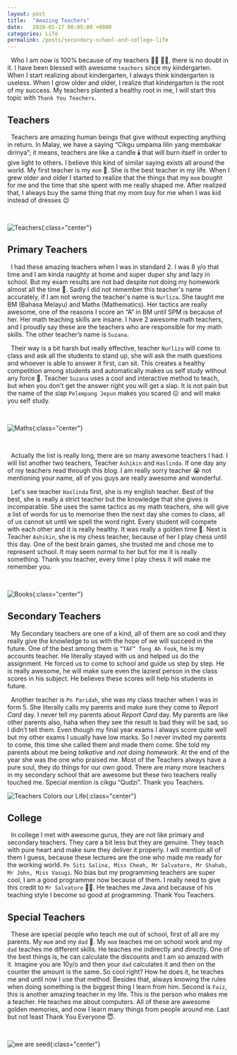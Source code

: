 ```yaml
---
layout: post
title:  "Amazing Teachers"
date:   2020-05-17 00:05:00 +0800
categories: Life
permalink: /posts/secondary-school-and-college-life
---
```


&nbsp; Who I am now is 100% because of my teachers :man_teacher: :woman_teacher:, there is no doubt in it. I have been blessed with awesome `teachers` since my kindergarten. When I start realizing about kindergarten, I always think kindergarten is useless. When I grow older and older, I realize that kindergarten is the root of my success. My teachers planted a healthy root in me, I will start this topic with `Thank You Teachers`.

## Teachers

&nbsp; Teachers are amazing human beings that give without expecting anything in return. In Malay, we have a saying “Cikgu umpama lilin yang membakar dirinya”; it means, teachers are like a candle :candle: that will burn itself in order to give light to others. I believe this kind of similar saying exists all around the world. My first teacher is my `mom` 🧕. She is the best teacher in my life. When I grew older and older I started to realize that the things that my `mom` bought for me and the time that she spent with me really shaped me. After realized that, I always buy the same thing that my mom buy for me when I was kid instead of dresses :wink:

<br />

![Teachers](https://images.unsplash.com/photo-1509062522246-3755977927d7?ixlib=rb-1.2.1&ixid=eyJhcHBfaWQiOjEyMDd9&auto=format&fit=crop&w=2004&q=80){:class="center"}

## Primary Teachers

&nbsp; I had these amazing teachers when I was in standard 2. I was 8 y/o that time and I am kinda naughty at home and super duper shy and lazy in school. But my exam results are not bad despite not doing my homework almost all the time :rofl:. Sadly I did not remember this teacher's name accurately, if I am not wrong the teacher's name is `Nurliza`. She taught me BM (Bahasa Melayu) and Maths (Mathematics). Her tactics are really awesome, one of the reasons I score an “A” in BM until SPM is because of her. Her math teaching skills are insane. I have 2 awesome math teachers, and I proudly say these are the teachers who are responsible for my math skills. The other teacher’s name is `Suzana`.

&nbsp; Their way is a bit harsh but really effective, teacher `Nurliza` will come to class and ask all the students to stand up, she will ask the math questions and whoever is able to answer it first, can sit. This creates a healthy competition among students and automatically makes us self study without any force 🤩. Teacher `Suzana` uses a cool and interactive method to teach, but when you don't get the answer right you will get a slap. It is not pain but the name of the slap `Pelempang Jepun`  makes you scared :confounded: and will make you self study.

<br />

![Maths](https://images.unsplash.com/photo-1546833998-877b37c2e5c6?ixlib=rb-1.2.1&ixid=eyJhcHBfaWQiOjEyMDd9&auto=format&fit=crop&w=634&h=400&q=80){:class="center"}

<br />

&nbsp; Actually the list is really long, there are so many awesome teachers I had. I will list another two teachers, Teacher `Ashikin` and `Haslinda`. If one day any of my teachers read through this blog. I am really sorry teacher :sob: not mentioning your name, all of you guys are really awesome and wonderful. 

&nbsp; Let's see teacher `Haslinda` first, she is my english teacher. Best of the best, she is really a strict teacher but the knowledge that she gives is incomparable. She uses the same tactics as my math teachers, she will give a list of words for us to memorise then the next day she comes to class, all of us cannot sit until we spell the word right. Every student will compete with each other and it is really healthy. It was really a golden time :star2:. Next is Teacher `Ashikin`, she is my chess teacher, because of her I play chess until this day. One of the best brain games, she trusted me and chose me to represent school. It may seem normal to her but for me it is really something. Thank you teacher, every time I play chess it will make me remember you.

<br />

![Books](https://images.unsplash.com/photo-1529699211952-734e80c4d42b?ixlib=rb-1.2.1&ixid=eyJhcHBfaWQiOjEyMDd9&auto=format&fit=crop&w=351&h=200&q=80){:class="center"}

## Secondary Teachers

&nbsp; My Secondary teachers are one of a kind, all of them are so cool and they really give the knowledge to us with the hope of we will succeed in the future. One of the best among them is `”TAF” Tong Ah Fook`, he is my accounts teacher. He literally stayed with us and helped us do the assignment. He forced us to come to school and guide us step by step. He is really awesome, he will make sure even the laziest person in the class scores in his subject. He believes these scores will help his students in future.

&nbsp; Another teacher is `Pn Paridah`, she was my class teacher when I was in form 5. She literally calls my parents and make sure they come to _Report Card_ day. I never tell my parents about _Report Card_ day. My parents are like other parents also, haha when they see the result is bad they will be sad, so I didn’t tell them. Even though my final year exams I always score quite well but my other exams I usually have low marks. So I never invited my parents to come, this time she called them and made them come. She told my parents about me being _talkative_ and _not doing homework_. At the end of the year she was the one who praised me. Most of the Teachers always have a pure soul, they do things for our own good. There are many more teachers in my secondary school that are awesome but these two teachers really touched me. Special mention is cikgu “Qudzi”. Thank you Teachers.

![Teachers Colors our Life](https://images.unsplash.com/photo-1543857778-c4a1a3e0b2eb?ixlib=rb-1.2.1&ixid=eyJhcHBfaWQiOjEyMDd9&auto=format&fit=crop&w=800&h=350&q=60){:class="center"}

## College

&nbsp; In college I met with awesome gurus, they are not like primary and secondary teachers. They care a bit less but they are genuine. They teach with pure heart and make sure they deliver it properly. I will mention all of them I guess, because these lectures are the one who made me ready for the working world. `Pn Siti Salina, Miss Cheah, Mr Salvatore, Mr Shahab, Mr John, Miss Vasugi`. No bias but my programming teachers are super cool, I am a good programmer now because of them. I really need to give this credit to `Mr Salvatore` :man_teacher:. He teaches me Java and because of his teaching style I become so good at programming. Thank You Teachers.

## Special Teachers

&nbsp; These are special people who teach me out of school, first of all are my parents. My `mom` and my `dad` 🧔. My `mom` teaches me on school work and my `dad` teaches me different skills. He teaches me indirectly and directly. One of the best things is, he can calculate the discounts and I am so amazed with it. Imagine you are 10y/o and then your `dad` calculates it and then on the counter the amount is the same. So cool right? How he does it, he teaches me and until now I use that method. Besides that, always knowing the rules when doing something is the biggest thing I learn from him. Second is `Faiz`, this is another amazing teacher in my life. This is the person who makes me a teacher. He teaches me about computers. All of these are awesome golden memories, and now I learn many things from people around me. Last but not least Thank You Everyone :innocent:.

<br />

![we are seed](https://images.unsplash.com/photo-1523348837708-15d4a09cfac2?ixlib=rb-1.2.1&ixid=eyJhcHBfaWQiOjEyMDd9&auto=format&fit=crop&w=1950&q=80){:class="center"}
